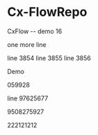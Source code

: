 # Cx-FlowRepo

CxFlow -- demo 16

one more line

line 3854
line 3855
line 3856

Demo

059928


line 97625677

9508275927

222121212
